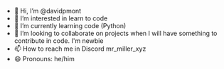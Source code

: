 - 👋 Hi, I’m @davidpmont
- 👀 I’m interested in learn to code
- 🌱 I’m currently learning code (Python)
- 💞️ I’m looking to collaborate on projects when I will have something to contribute in code. I'm newbie
- 📫 How to reach me in Discord mr_miller_xyz
- 😄 Pronouns: he/him

<!---
davidpmont/davidpmont is a ✨ special ✨ repository because its `README.md` (this file) appears on your GitHub profile.
You can click the Preview link to take a look at your changes.
--->
